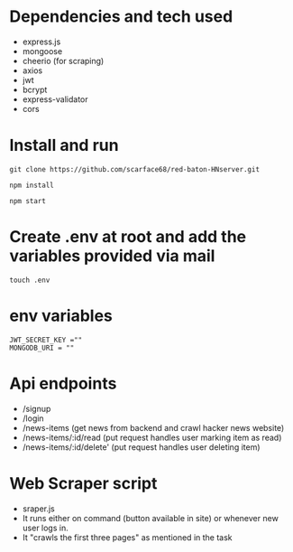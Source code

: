# Dependencies and tech used
- express.js
- mongoose
- cheerio (for scraping)
- axios
- jwt
- bcrypt
- express-validator
- cors

# Install and run

```
git clone https://github.com/scarface68/red-baton-HNserver.git

npm install

npm start
```

# Create .env at root and add the variables provided via mail
```
touch .env
```

# env variables
```
JWT_SECRET_KEY =""
MONGODB_URI = ""
```

# Api endpoints
 - /signup 
  - /login
  - /news-items (get news from backend and crawl hacker news website)
  - /news-items/:id/read (put request handles user marking item as read)
  - /news-items/:id/delete' (put request handles user deleting item)

  # Web Scraper script
  - sraper.js
  - It runs either on command (button available in site) or whenever new user logs in.
  - It "crawls the first three pages" as mentioned in the task

